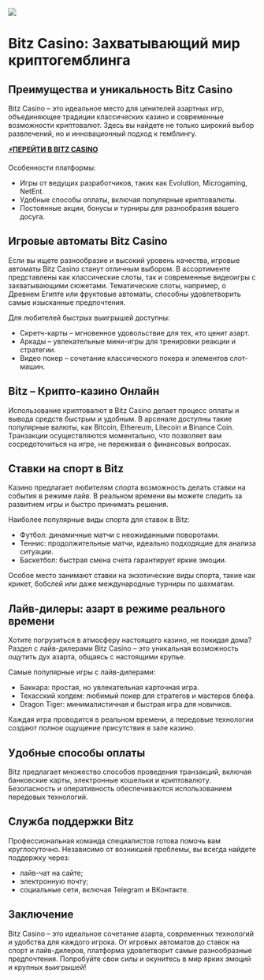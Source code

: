 ![](https://i.ibb.co/k8VpwDt/photo-2024-11-18-16-54-20-2.jpg)

# Bitz Casino: Захватывающий мир криптогемблинга

## Преимущества и уникальность Bitz Casino

Bitz Casino – это идеальное место для ценителей азартных игр, объединяющее традиции классических казино и современные возможности криптовалют. Здесь вы найдете не только широкий выбор развлечений, но и инновационный подход к гемблингу.

[**⚡ПЕРЕЙТИ В BITZ CASINO**](https://bitzplay.fun/d725abb8c "**⚡ПЕРЕЙТИ В BITZ CASINO**")

Особенности платформы:

- Игры от ведущих разработчиков, таких как Evolution, Microgaming, NetEnt.
- Удобные способы оплаты, включая популярные криптовалюты.
- Постоянные акции, бонусы и турниры для разнообразия вашего досуга.

## Игровые автоматы Bitz Casino

Если вы ищете разнообразие и высокий уровень качества, игровые автоматы Bitz Casino станут отличным выбором. В ассортименте представлены как классические слоты, так и современные видеоигры с захватывающими сюжетами. Тематические слоты, например, о Древнем Египте или фруктовые автоматы, способны удовлетворить самые изысканные предпочтения.

Для любителей быстрых выигрышей доступны:

- Скретч-карты – мгновенное удовольствие для тех, кто ценит азарт.
- Аркады – увлекательные мини-игры для тренировки реакции и стратегии.
- Видео покер – сочетание классического покера и элементов слот-машин.

## Bitz – Крипто-казино Онлайн

Использование криптовалют в Bitz Casino делает процесс оплаты и вывода средств быстрым и удобным. В арсенале доступны такие популярные валюты, как Bitcoin, Ethereum, Litecoin и Binance Coin. Транзакции осуществляются моментально, что позволяет вам сосредоточиться на игре, не переживая о финансовых вопросах.

## Ставки на спорт в Bitz

Казино предлагает любителям спорта возможность делать ставки на события в режиме лайв. В реальном времени вы можете следить за развитием игры и быстро принимать решения.

Наиболее популярные виды спорта для ставок в Bitz:

- Футбол: динамичные матчи с неожиданными поворотами.
- Теннис: продолжительные матчи, идеально подходящие для анализа ситуации.
- Баскетбол: быстрая смена счета гарантирует яркие эмоции.

Особое место занимают ставки на экзотические виды спорта, такие как крикет, бобслей или даже международные турниры по шахматам.

## Лайв-дилеры: азарт в режиме реального времени

Хотите погрузиться в атмосферу настоящего казино, не покидая дома? Раздел с лайв-дилерами Bitz Casino – это уникальная возможность ощутить дух азарта, общаясь с настоящими крупье.

Самые популярные игры с лайв-дилерами:

- Баккара: простая, но увлекательная карточная игра.
- Техасский холдем: любимый покер для стратегов и мастеров блефа.
- Dragon Tiger: минималистичная и быстрая игра для новичков.

Каждая игра проводится в реальном времени, а передовые технологии создают полное ощущение присутствия в зале казино.

## Удобные способы оплаты

Bitz предлагает множество способов проведения транзакций, включая банковские карты, электронные кошельки и криптовалюту. Безопасность и оперативность обеспечиваются использованием передовых технологий.

## Служба поддержки Bitz

Профессиональная команда специалистов готова помочь вам круглосуточно. Независимо от возникшей проблемы, вы всегда найдете поддержку через:

- лайв-чат на сайте;
- электронную почту;
- социальные сети, включая Telegram и ВКонтакте.

## Заключение

Bitz Casino – это идеальное сочетание азарта, современных технологий и удобства для каждого игрока. От игровых автоматов до ставок на спорт и лайв-дилеров, платформа удовлетворит самые разнообразные предпочтения. Попробуйте свои силы и окунитесь в мир ярких эмоций и крупных выигрышей!
